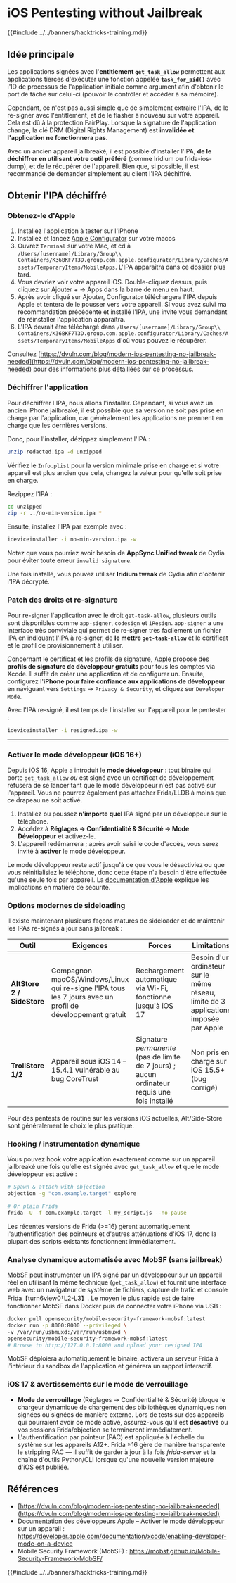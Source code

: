 # iOS Pentesting without Jailbreak

{{#include ../../banners/hacktricks-training.md}}

## Idée principale

Les applications signées avec l'**entitlement `get_task_allow`** permettent aux applications tierces d'exécuter une fonction appelée **`task_for_pid()`** avec l'ID de processus de l'application initiale comme argument afin d'obtenir le port de tâche sur celui-ci (pouvoir le contrôler et accéder à sa mémoire).

Cependant, ce n'est pas aussi simple que de simplement extraire l'IPA, de le re-signer avec l'entitlement, et de le flasher à nouveau sur votre appareil. Cela est dû à la protection FairPlay. Lorsque la signature de l'application change, la clé DRM (Digital Rights Management) est **invalidée et l'application ne fonctionnera pas**.

Avec un ancien appareil jailbreaké, il est possible d'installer l'IPA, **de le déchiffrer en utilisant votre outil préféré** (comme Iridium ou frida-ios-dump), et de le récupérer de l'appareil. Bien que, si possible, il est recommandé de demander simplement au client l'IPA déchiffré.


## Obtenir l'IPA déchiffré

### Obtenez-le d'Apple

1. Installez l'application à tester sur l'iPhone
2. Installez et lancez [Apple Configurator](https://apps.apple.com/au/app/apple-configurator/id1037126344?mt=12) sur votre macos
3. Ouvrez `Terminal` sur votre Mac, et cd à `/Users/[username]/Library/Group\\ Containers/K36BKF7T3D.group.com.apple.configurator/Library/Caches/Assets/TemporaryItems/MobileApps`. L'IPA apparaîtra dans ce dossier plus tard.
4. Vous devriez voir votre appareil iOS. Double-cliquez dessus, puis cliquez sur Ajouter + → Apps dans la barre de menu en haut.
5. Après avoir cliqué sur Ajouter, Configurator téléchargera l'IPA depuis Apple et tentera de le pousser vers votre appareil. Si vous avez suivi ma recommandation précédente et installé l'IPA, une invite vous demandant de réinstaller l'application apparaîtra.
6. L'IPA devrait être téléchargé dans `/Users/[username]/Library/Group\\ Containers/K36BKF7T3D.group.com.apple.configurator/Library/Caches/Assets/TemporaryItems/MobileApps` d'où vous pouvez le récupérer.

Consultez [https://dvuln.com/blog/modern-ios-pentesting-no-jailbreak-needed](https://dvuln.com/blog/modern-ios-pentesting-no-jailbreak-needed) pour des informations plus détaillées sur ce processus.


### Déchiffrer l'application

Pour déchiffrer l'IPA, nous allons l'installer. Cependant, si vous avez un ancien iPhone jailbreaké, il est possible que sa version ne soit pas prise en charge par l'application, car généralement les applications ne prennent en charge que les dernières versions.

Donc, pour l'installer, dézippez simplement l'IPA :
```bash
unzip redacted.ipa -d unzipped
```
Vérifiez le `Info.plist` pour la version minimale prise en charge et si votre appareil est plus ancien que cela, changez la valeur pour qu'elle soit prise en charge.

Rezippez l'IPA :
```bash
cd unzipped
zip -r ../no-min-version.ipa *
```
Ensuite, installez l'IPA par exemple avec :
```bash
ideviceinstaller -i no-min-version.ipa -w
```
Notez que vous pourriez avoir besoin de **AppSync Unified tweak** de Cydia pour éviter toute erreur `invalid signature`.

Une fois installé, vous pouvez utiliser **Iridium tweak** de Cydia afin d'obtenir l'IPA décrypté.


### Patch des droits et re-signature

Pour re-signer l'application avec le droit `get-task-allow`, plusieurs outils sont disponibles comme `app-signer`, `codesign` et `iResign`. `app-signer` a une interface très conviviale qui permet de re-signer très facilement un fichier IPA en indiquant l'IPA à re-signer, de **le mettre `get-task-allow`** et le certificat et le profil de provisionnement à utiliser.

Concernant le certificat et les profils de signature, Apple propose des **profils de signature de développeur gratuits** pour tous les comptes via Xcode. Il suffit de créer une application et de configurer un. Ensuite, configurez l'**iPhone pour faire confiance aux applications de développeur** en naviguant vers `Settings` → `Privacy & Security`, et cliquez sur `Developer Mode`.

Avec l'IPA re-signé, il est temps de l'installer sur l'appareil pour le pentester :
```bash
ideviceinstaller -i resigned.ipa -w
```
---

### Activer le mode développeur (iOS 16+)

Depuis iOS 16, Apple a introduit le **mode développeur** : tout binaire qui porte `get_task_allow` *ou* est signé avec un certificat de développement refusera de se lancer tant que le mode développeur n'est pas activé sur l'appareil. Vous ne pourrez également pas attacher Frida/LLDB à moins que ce drapeau ne soit activé.

1. Installez ou poussez **n'importe quel** IPA signé par un développeur sur le téléphone.
2. Accédez à **Réglages → Confidentialité & Sécurité → Mode Développeur** et activez-le.
3. L'appareil redémarrera ; après avoir saisi le code d'accès, vous serez invité à **activer** le mode développeur.

Le mode développeur reste actif jusqu'à ce que vous le désactiviez ou que vous réinitialisiez le téléphone, donc cette étape n'a besoin d'être effectuée qu'une seule fois par appareil. La [documentation d'Apple](https://developer.apple.com/documentation/xcode/enabling-developer-mode-on-a-device) explique les implications en matière de sécurité.

### Options modernes de sideloading

Il existe maintenant plusieurs façons matures de sideloader et de maintenir les IPAs re-signés à jour sans jailbreak :

| Outil | Exigences | Forces | Limitations |
|-------|-----------|--------|-------------|
| **AltStore 2 / SideStore** | Compagnon macOS/Windows/Linux qui re-signe l'IPA tous les 7 jours avec un profil de développement gratuit | Rechargement automatique via Wi-Fi, fonctionne jusqu'à iOS 17 | Besoin d'un ordinateur sur le même réseau, limite de 3 applications imposée par Apple |
| **TrollStore 1/2** | Appareil sous iOS 14 – 15.4.1 vulnérable au bug CoreTrust | Signature *permanente* (pas de limite de 7 jours) ; aucun ordinateur requis une fois installé | Non pris en charge sur iOS 15.5+ (bug corrigé) |

Pour des pentests de routine sur les versions iOS actuelles, Alt/Side-Store sont généralement le choix le plus pratique.

### Hooking / instrumentation dynamique

Vous pouvez hook votre application exactement comme sur un appareil jailbreaké une fois qu'elle est signée avec `get_task_allow` **et** que le mode développeur est activé :
```bash
# Spawn & attach with objection
objection -g "com.example.target" explore

# Or plain Frida
frida -U -f com.example.target -l my_script.js --no-pause
```
Les récentes versions de Frida (>=16) gèrent automatiquement l'authentification des pointeurs et d'autres atténuations d'iOS 17, donc la plupart des scripts existants fonctionnent immédiatement.

### Analyse dynamique automatisée avec MobSF (sans jailbreak)

[MobSF](https://mobsf.github.io/Mobile-Security-Framework-MobSF/) peut instrumenter un IPA signé par un développeur sur un appareil réel en utilisant la même technique (`get_task_allow`) et fournit une interface web avec un navigateur de système de fichiers, capture de trafic et console Frida【turn6view0†L2-L3】. Le moyen le plus rapide est de faire fonctionner MobSF dans Docker puis de connecter votre iPhone via USB :
```bash
docker pull opensecurity/mobile-security-framework-mobsf:latest
docker run -p 8000:8000 --privileged \
-v /var/run/usbmuxd:/var/run/usbmuxd \
opensecurity/mobile-security-framework-mobsf:latest
# Browse to http://127.0.0.1:8000 and upload your resigned IPA
```
MobSF déploiera automatiquement le binaire, activera un serveur Frida à l'intérieur du sandbox de l'application et générera un rapport interactif.

### iOS 17 & avertissements sur le mode de verrouillage

* **Mode de verrouillage** (Réglages → Confidentialité & Sécurité) bloque le chargeur dynamique de chargement des bibliothèques dynamiques non signées ou signées de manière externe. Lors de tests sur des appareils qui pourraient avoir ce mode activé, assurez-vous qu'il est **désactivé** ou vos sessions Frida/objection se termineront immédiatement.
* L'authentification par pointeur (PAC) est appliquée à l'échelle du système sur les appareils A12+. Frida ≥16 gère de manière transparente le stripping PAC — il suffit de garder à jour à la fois *frida-server* et la chaîne d'outils Python/CLI lorsque qu'une nouvelle version majeure d'iOS est publiée.

## Références

- [https://dvuln.com/blog/modern-ios-pentesting-no-jailbreak-needed](https://dvuln.com/blog/modern-ios-pentesting-no-jailbreak-needed)
- Documentation des développeurs Apple – Activer le mode développeur sur un appareil : <https://developer.apple.com/documentation/xcode/enabling-developer-mode-on-a-device>
- Mobile Security Framework (MobSF) : <https://mobsf.github.io/Mobile-Security-Framework-MobSF/>

{{#include ../../banners/hacktricks-training.md}}

